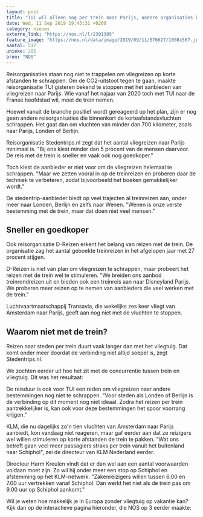 ```yaml
---
layout: post
title: "TUI wil alleen nog per trein naar Parijs, andere organisaties blijven vliegen"
date: Wed, 11 Sep 2019 19:43:31 +0200
category: nieuws
externe_link: "https://nos.nl/l/2301305"
feature_image: "https://nos.nl/data/image/2019/09/11/576627/1008x567.jpg"
aantal: 517
unieke: 285
bron: "NOS"
---
```


<p>Reisorganisaties staan nog niet te trappelen om vliegreizen op korte afstanden te schrappen. Om de CO2-uitstoot tegen te gaan, maakte reisorganisatie TUI gisteren bekend te stoppen met het aanbieden van vliegreizen naar Parijs. Wie vanaf het najaar van 2020 toch met TUI naar de Franse hoofdstad wil, moet de trein nemen.</p>
<p>Hoewel vanuit de branche positief wordt gereageerd op het plan, zijn er nog geen andere reisorganisaties die binnenkort de korteafstandsvluchten schrappen. Het gaat dan om vluchten van minder dan 700 kilometer, zoals naar Parijs, Londen of Berlijn.</p>
<p>Reisorganisatie Stedentrips.nl zegt dat het aantal vliegreizen naar Parijs minimaal is. "Bij ons kiest minder dan 5 procent van de mensen daarvoor. De reis met de trein is sneller en vaak ook nog goedkoper."</p>
<p>Toch kiest de aanbieder er niet voor om de vliegreizen helemaal te schrappen. "Maar we zetten vooral in op de treinreizen en proberen daar de techniek te verbeteren, zodat bijvoorbeeld het boeken gemakkelijker wordt."</p>
<p>De stedentrip-aanbieder biedt op veel trajecten al treinreizen aan, onder meer naar Londen, Berlijn en zelfs naar Wenen. "Wenen is onze verste bestemming met de trein, maar dat doen niet veel mensen."</p>
<h2>Sneller en goedkoper</h2>
<p>Ook reisorganisatie D-Reizen erkent het belang van reizen met de trein. De organisatie zag het aantal geboekte treinreizen in het afgelopen jaar met 27 procent stijgen.</p>
<p>D-Reizen is niet van plan om vliegreizen te schrappen, maar probeert het reizen met de trein wel te stimuleren. "We breiden ons aanbod treinrondreizen uit en bieden ook een treinreis aan naar Disneyland Parijs. We proberen meer reizen op te nemen van aanbieders die veel werken met de trein."</p>
<p>Luchtvaartmaatschappij Transavia, die wekelijks zes keer vliegt van Amsterdam naar Parijs, geeft aan nog niet met de vluchten te stoppen.</p>
<h2>Waarom niet met de trein?</h2>
<p>Reizen naar steden per trein duurt vaak langer dan met het vliegtuig. Dat komt onder meer doordat de verbinding niet altijd soepel is, zegt Stedentrips.nl.</p>
<p>We zochten eerder uit hoe het zit met de concurrentie tussen trein en vliegtuig. Dit was het resultaat:</p>
<p>De reisduur is ook voor TUI een reden om vliegreizen naar andere bestemmingen nog niet te schrappen. "Voor steden als Londen of Berlijn is de verbinding op dit moment nog niet ideaal. Zodra het reizen per trein aantrekkelijker is, kan ook voor deze bestemmingen het spoor voorrang krijgen."</p>
<p>KLM, die nu dagelijks zo'n tien vluchten van Amsterdam naar Parijs aanbiedt, kon vandaag niet reageren, maar gaf eerder aan dat ze reizigers wel willen stimuleren op korte afstanden de trein te pakken. "Wat ons betreft gaan veel meer passagiers straks per trein vanuit het buitenland naar Schiphol", zei de directeur van KLM Nederland eerder.</p>
<p>Directeur Harm Kreulen vindt dat er dan wel aan een aantal voorwaarden voldaan moet zijn. Zo wil hij onder meer een stop op Schiphol en afstemming op het KLM-netwerk. "Zakenreizigers willen tussen 6.00 en 7.00 uur vertrekken vanaf Schiphol. Dan werkt het niet als de trein pas om 9.00 uur op Schiphol aankomt."</p>
<p>Wil je weten hoe makkelijk je in Europa zonder vliegtuig op vakantie kan? Kijk dan op de interactieve pagina hieronder, die NOS op 3 eerder maakte: </p>
